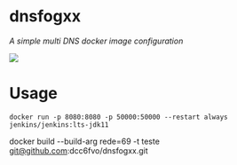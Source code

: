 # dnsfogxx

*A simple multi DNS docker image configuration*

<img src="https://gitlab.isc.org/uploads/-/system/project/avatar/1/Bind_9_Mark_ISC_Blue.png?width=128"/>

# Usage

```
docker run -p 8080:8080 -p 50000:50000 --restart always jenkins/jenkins:lts-jdk11
```

docker build --build-arg rede=69 -t teste  git@github.com:dcc6fvo/dnsfogxx.git
